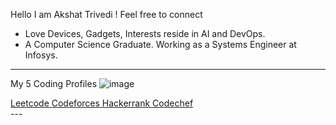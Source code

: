 Hello I am Akshat Trivedi ! 
Feel free to connect 

 *    Love Devices, Gadgets,  Interests reside in AI and DevOps.
 *    A Computer Science Graduate. Working as a Systems Engineer at Infosys.

---
My 5 Coding Profiles
![image](https://github.com/user-attachments/assets/d9b6d530-aeac-460b-8d97-83b9b0d218ef)

  <div>&#9;&#9;
    <a href="https://leetcode.com/u/akshattrivedi9">&#9;&#9;&#9;&#9;Leetcode&#9;&#9;&#9;&#9;</a> &#9;&#9;&#9;&#9;&#9;&#9;&#9;&#9;
    <a href="https://codeforces.com/profile/akshattrivedi9">&#9;&#9;&#9;&#9;Codeforces&#9;&#9;&#9;&#9;</a> &#9;&#9;&#9;&#9;&#9;&#9;&#9;&#9;
    <a href="https://www.hackerrank.com/profile/akshat_trivedi">&#9;&#9;&#9;&#9;Hackerrank&#9;&#9;&#9;&#9;</a> &#9;&#9;&#9;&#9;&#9;&#9;&#9;&#9;
    <a href="https://www.codechef.com/users/akshattrivedi9">&#9;&#9;&#9;&#9;Codechef&#9;&#9;&#9;&#9;</a>
  </div>
  ---

